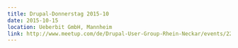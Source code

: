 ```yaml
---
title: Drupal-Donnerstag 2015-10
date: 2015-10-15
location: Ueberbit GmbH, Mannheim
link: http://www.meetup.com/de/Drupal-User-Group-Rhein-Neckar/events/225780775/
---
```

